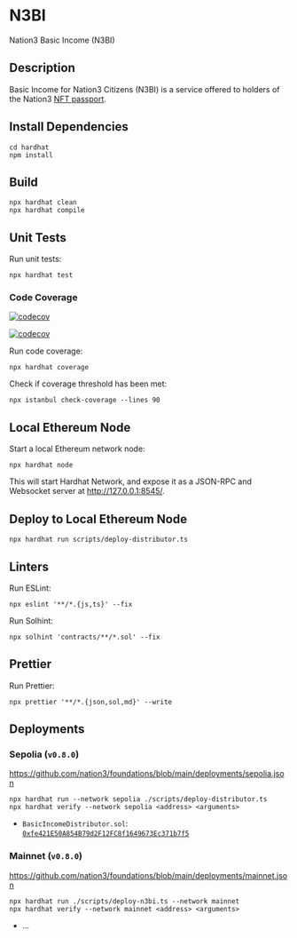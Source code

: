 # N3BI

Nation3 Basic Income (N3BI)

## Description

Basic Income for Nation3 Citizens (N3BI) is a service offered to holders of the Nation3 [NFT passport](https://github.com/nation3/foundations/blob/main/src/passport/Passport.sol).

## Install Dependencies

```
cd hardhat
npm install
```

## Build

```
npx hardhat clean
npx hardhat compile
```

## Unit Tests

Run unit tests:

```
npx hardhat test
```

### Code Coverage

[![codecov](https://codecov.io/gh/nation3/n3bi/branch/main/graph/badge.svg)](https://codecov.io/gh/nation3/n3bi)

[![codecov](https://codecov.io/gh/nation3/n3bi/graphs/icicle.svg)](https://codecov.io/gh/nation3/n3bi)

Run code coverage:

```
npx hardhat coverage
```

Check if coverage threshold has been met:

```
npx istanbul check-coverage --lines 90
```

## Local Ethereum Node

Start a local Ethereum network node:

```
npx hardhat node
```

This will start Hardhat Network, and expose it as a JSON-RPC and Websocket server at http://127.0.0.1:8545/.

## Deploy to Local Ethereum Node

```
npx hardhat run scripts/deploy-distributor.ts
```

## Linters

Run ESLint:

```
npx eslint '**/*.{js,ts}' --fix
```

Run Solhint:

```
npx solhint 'contracts/**/*.sol' --fix
```

## Prettier

Run Prettier:

```
npx prettier '**/*.{json,sol,md}' --write
```

## Deployments

### Sepolia (`v0.8.0`)

https://github.com/nation3/foundations/blob/main/deployments/sepolia.json

```
npx hardhat run --network sepolia ./scripts/deploy-distributor.ts
npx hardhat verify --network sepolia <address> <arguments>
```

- `BasicIncomeDistributor.sol`: [`0xfe421E50A854B79d2F12FC8f1649673Ec371b7f5`](https://sepolia.etherscan.io/address/0xfe421E50A854B79d2F12FC8f1649673Ec371b7f5)

### Mainnet (`v0.8.0`)

https://github.com/nation3/foundations/blob/main/deployments/mainnet.json

```
npx hardhat run ./scripts/deploy-n3bi.ts --network mainnet
npx hardhat verify --network mainnet <address> <arguments>
```

- ...
